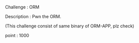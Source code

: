 Challenge : ORM

Description :
Pwn the ORM.

(This challenge consist of same binary of ORM-APP, plz check)

point : 1000
